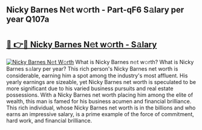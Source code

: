 ## Nicky Barnes N𝚎t w𝚘rth - Part-qF6 S𝚊lary per year Q107a

# <h2><a href="http://gc2uun.nevu.top/?p=Nicky+Barnes">🔗 👉🔴 Nicky Barnes N𝚎t w𝚘rth - S𝚊lary</a></h2>

[![Nicky Barnes N𝚎t W𝚘rth](https://i.imgur.com/Oavwk0R.jpeg)](http://gc2uun.nevu.top/?p=Nicky+Barnes)
What is Nicky Barnes n𝚎t w𝚘rth? What is Nicky Barnes s𝚊lary per year?
This rich person's Nicky Barnes net worth is considerable, earning him a spot among the industry's most affluent. His yearly earnings are sizeable, yet Nicky Barnes net worth is speculated to be more significant due to his varied business pursuits and real estate possessions. With a Nicky Barnes net worth placing him among the elite of wealth, this man is famed for his business acumen and financial brilliance. This rich individual, whose Nicky Barnes net worth is in the billions and who earns an impressive salary, is a prime example of the force of commitment, hard work, and financial brilliance.

